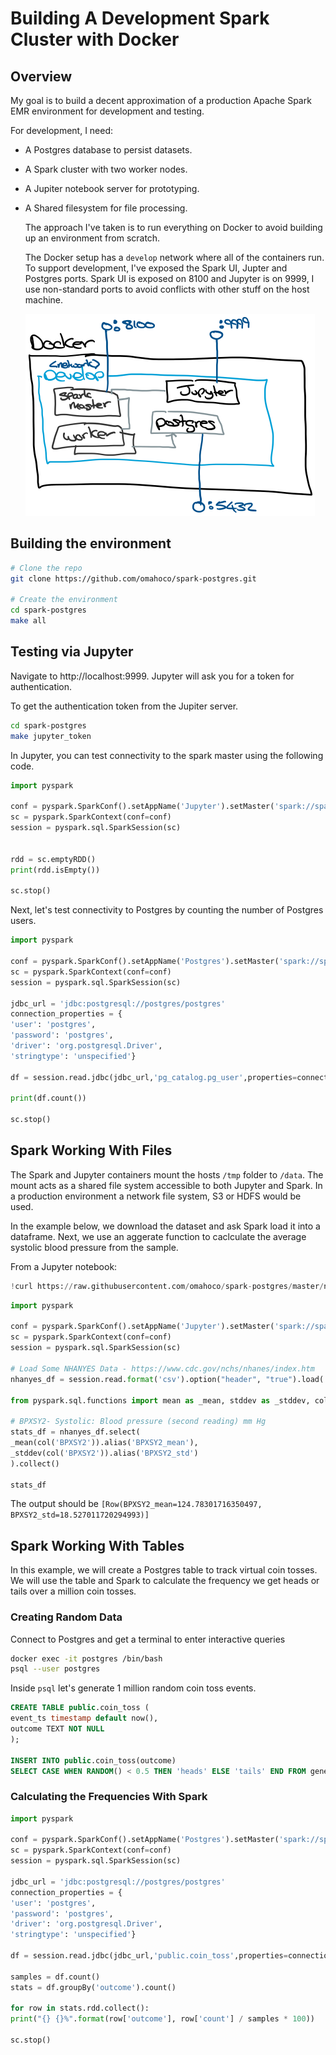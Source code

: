 # Building A Development Spark Cluster with Docker

## Overview

My goal is to build a decent approximation of a production Apache Spark EMR environment for development and testing.

For development, I need:

* A Postgres database to persist datasets.
* A Spark cluster with two worker nodes.
* A Jupiter notebook server for prototyping.
* A Shared filesystem for file processing.

    The approach I've taken is to run everything on Docker to avoid building up an environment from scratch.

    The Docker setup has a `develop` network where all of the containers run. To support development, I've exposed the Spark UI, Jupter and Postgres ports. Spark UI is exposed on 8100 and Jupyter is on 9999, I use non-standard ports to avoid conflicts with other stuff on the host machine.

    ![Docker Apache Spark Overview](architecture.png)

## Building the environment

```bash
# Clone the repo
git clone https://github.com/omahoco/spark-postgres.git

# Create the environment
cd spark-postgres
make all
```

## Testing via Jupyter

Navigate to http://localhost:9999. Jupyter will ask you for a token for authentication.

To get the authentication token from the Jupiter server.

```bash
cd spark-postgres
make jupyter_token
```

In Jupyter, you can test connectivity to the spark master using the following code.

```python
import pyspark

conf = pyspark.SparkConf().setAppName('Jupyter').setMaster('spark://spark:7077')
sc = pyspark.SparkContext(conf=conf)
session = pyspark.sql.SparkSession(sc)


rdd = sc.emptyRDD()
print(rdd.isEmpty())

sc.stop()
```

Next, let's test connectivity to Postgres by counting the number of Postgres users.

```python
import pyspark

conf = pyspark.SparkConf().setAppName('Postgres').setMaster('spark://spark:7077')
sc = pyspark.SparkContext(conf=conf)
session = pyspark.sql.SparkSession(sc)

jdbc_url = 'jdbc:postgresql://postgres/postgres'
connection_properties = {
'user': 'postgres',
'password': 'postgres',
'driver': 'org.postgresql.Driver',
'stringtype': 'unspecified'}

df = session.read.jdbc(jdbc_url,'pg_catalog.pg_user',properties=connection_properties)

print(df.count())

sc.stop()
```

## Spark Working With Files

The Spark and Jupyter containers mount the hosts `/tmp` folder to `/data`. The mount acts as a shared file system accessible to both Jupyter and Spark. In a production environment a network file system, S3 or HDFS would be used.

In the example below, we download the dataset and ask Spark load it into a dataframe. Next, we use an aggerate function to caclculate the average systolic blood pressure from the sample.

From a Jupyter notebook:

```python
!curl https://raw.githubusercontent.com/omahoco/spark-postgres/master/nhanes_2015_2016.csv -O /data/nhanes_2015_2016.csv
```

```python
import pyspark

conf = pyspark.SparkConf().setAppName('Jupyter').setMaster('spark://spark:7077')
sc = pyspark.SparkContext(conf=conf)
session = pyspark.sql.SparkSession(sc)

# Load Some NHANYES Data - https://www.cdc.gov/nchs/nhanes/index.htm
nhanyes_df = session.read.format('csv').option("header", "true").load('/data/nhanes_2015_2016.csv')

from pyspark.sql.functions import mean as _mean, stddev as _stddev, col

# BPXSY2- Systolic: Blood pressure (second reading) mm Hg
stats_df = nhanyes_df.select(
_mean(col('BPXSY2')).alias('BPXSY2_mean'),
_stddev(col('BPXSY2')).alias('BPXSY2_std')
).collect()

stats_df
```

The output should be `[Row(BPXSY2_mean=124.78301716350497, BPXSY2_std=18.527011720294993)]`

## Spark Working With Tables

In this example, we will create a Postgres table to track virtual coin tosses. We will use the table and Spark to calculate the frequency we get heads or tails over a million coin tosses.

### Creating Random Data

Connect to Postgres and get a terminal to enter interactive queries

```bash
docker exec -it postgres /bin/bash
psql --user postgres
```

Inside `psql` let's generate 1 million random coin toss events.

```sql
CREATE TABLE public.coin_toss (
event_ts timestamp default now(),
outcome TEXT NOT NULL
);

INSERT INTO public.coin_toss(outcome)
SELECT CASE WHEN RANDOM() < 0.5 THEN 'heads' ELSE 'tails' END FROM generate_series(1, 1000000);
```

### Calculating the Frequencies With Spark

```python
import pyspark

conf = pyspark.SparkConf().setAppName('Postgres').setMaster('spark://spark:7077')
sc = pyspark.SparkContext(conf=conf)
session = pyspark.sql.SparkSession(sc)

jdbc_url = 'jdbc:postgresql://postgres/postgres'
connection_properties = {
'user': 'postgres',
'password': 'postgres',
'driver': 'org.postgresql.Driver',
'stringtype': 'unspecified'}

df = session.read.jdbc(jdbc_url,'public.coin_toss',properties=connection_properties)

samples = df.count()
stats = df.groupBy('outcome').count()

for row in stats.rdd.collect():
print("{} {}%".format(row['outcome'], row['count'] / samples * 100))

sc.stop()
```
